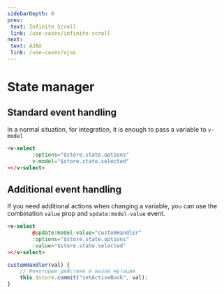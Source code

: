 ```yaml
---
sidebarDepth: 0
prev:
 text: Infinite Scroll
 link: /use-cases/infinite-scroll
next:
 text: AJAX
 link: /use-cases/ajax
---
```

# State manager

## Standard event handling

In a normal situation, for integration, it is enough to pass a variable to `v-model`

```html
<v-select
        :options="$store.state.options"
        v-model="$store.state.selected"
></v-select>
```

<CodePen url="rNPbvQE" height="350"/>

## Additional event handling

If you need additional actions when changing a variable, you can use the combination
`value` prop and `update:model-value` event.

```html
<v-select
        @update:model-value="customHandler"
        :options="$store.state.options"
        :value="$store.state.selected"
></v-select>
```
```js
customHandler(val) {
    // Некоторые действия и вызов мутации
    this.$store.commit("setActiveBook", val);
}
```
<CodePen url="QWYPVMm" height="350"/>
